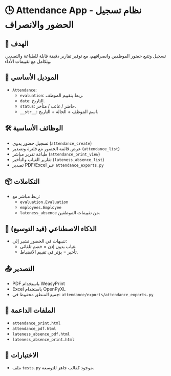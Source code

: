 # 🕒 Attendance App - نظام تسجيل الحضور والانصراف

## 🎯 الهدف
تسجيل وتتبع حضور الموظفين وانصرافهم، مع توفير تقارير دقيقة قابلة للطباعة والتصدير، وتكامل مع تقييمات الأداء.

## 🧩 الموديل الأساسي
- `Attendance`:
  - `evaluation`: ربط بتقييم الموظف.
  - `date`: التاريخ.
  - `status`: حاضر / غائب / متأخر.
  - `__str__`: اسم الموظف + الحالة + التاريخ.

## 🛠️ الوظائف الأساسية
- تسجيل حضور يدوي (`attendance_create`)
- عرض قائمة الحضور مع فلترة وتصدير (`attendance_list`)
- طباعة تقرير مباشر (`attendance_print_view`)
- تقارير الغياب والتأخير (`lateness_absence_list`)
- تصدير PDF/Excel عبر `attendance_exports.py`

## 📦 التكاملات
- ربط مباشر مع:
  - `evaluation.Evaluation`
  - `employees.Employee`
  - `lateness_absence` من تقييمات الموظفين.

## 🤖 الذكاء الاصطناعي (قيد التوسيع)
- تنبيهات في الحضور تشير إلى:
  - غياب بدون إذن = خصم تلقائي.
  - تأخير = يؤثر في تقييم الانضباط.

## 📤 التصدير
- PDF باستخدام WeasyPrint
- Excel باستخدام OpenPyXL
- جميع المنطق محفوظ في: `attendance/exports/attendance_exports.py`

## 📁 الملفات الداعمة
- `attendance_print.html`
- `attendance_pdf.html`
- `lateness_absence_pdf.html`
- `lateness_absence_print.html`

## 🧪 الاختبارات
- ملف `tests.py` موجود كقالب جاهز للتوسعة.

